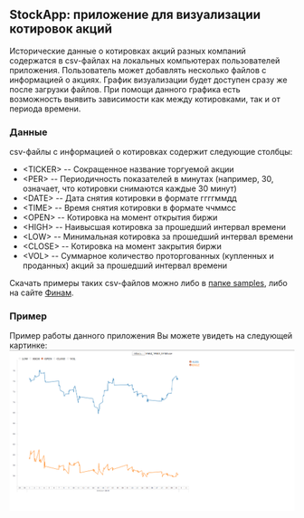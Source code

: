 ## StockApp: приложение для визуализации котировок акций

Исторические данные о котировках акций разных компаний содержатся в csv-файлах 
на локальных компьютерах пользователей приложения. Пользователь может добавлять 
несколько файлов с информацией о акциях. График визуализации будет доступен сразу 
же после загрузки файлов. При помощи данного графика есть возможность выявить 
зависимости как между котировками, так и от периода времени.

### Данные

csv-файлы с информацией о котировках содержит следующие столбцы:
- \<TICKER> -- Сокращенное название торгуемой акции
- \<PER> -- Периодичность показателей в минутах (например, 30, означает, что
            котировки снимаются каждые 30 минут)
- \<DATE> -- Дата снятия котировки в формате ггггммдд
- \<TIME> -- Время снятия котировки в формате ччммсс
- \<OPEN> -- Котировка на момент открытия биржи
- \<HIGH> -- Наивысшая котировка за прошедший интервал времени
- \<LOW> -- Минимальная котировка за прошедший интервал времени
- \<CLOSE> -- Котировка на момент закрытия биржи
- \<VOL> --  Суммарное количество проторгованных (купленных и проданных)
             акций за прошедший интервал времени

Скачать примеры таких csv-файлов можно либо в [папке samples](https://github.com/pashmentov96/StockApp/tree/master/samples),
либо на сайте [Финам](https://www.finam.ru/profile/moex-akcii/pllc-yandex-n-v/export/?market=1&em=388383&code=YNDX&apply=0&df=1&mf=6&yf=2019&from=01.07.2019&dt=8&mt=6&yt=2019&to=08.07.2019&p=6&f=YNDX_190701_190708&e=.csv&cn=YNDX&dtf=1&tmf=1&MSOR=1&mstime=on&mstimever=1&sep=3&sep2=2&datf=1&at=1&fsp=1).

### Пример

Пример работы данного приложения Вы можете увидеть на следующей картинке:
![Stock app! It's an amazing!](/assets/images/example.png "example")